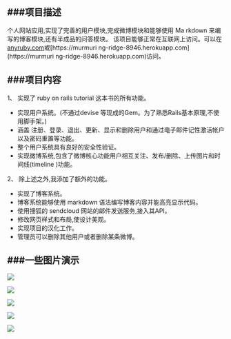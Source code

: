 ###项目描述
---

个人网站应用,实现了完善的用户模块,完成微博模块和能够使用 Ma rkdown 来编写的博客模块,还有半成品的问答模块。
该项目能够正常在互联网上访问。可以在 [anyruby.com](anyruby.com)或[https://murmuri ng-ridge-8946.herokuapp.com](https://murmuri ng-ridge-8946.herokuapp.com)访问。

###项目内容
---

1、 实现了 ruby on rails tutorial 这本书的所有功能。

- 实现用户系统。(不通过devise 等现成的Gem。为了熟悉Rails基本原理,不使用脚手架。)
- 涵盖 注册、登录、退出、更新、显示和删除用户和通过电子邮件记性激活帐户以及密码重置等功能。
- 整个用户系统具有良好的安全性验证。
- 实现微博系统,包含了微博核心功能用户相互关注、发布/删除、上传图片和时间线(timeline )功能。

2、 除上述之外,我添加了额外的功能。

- 实现了博客系统。
- 博客系统能够使用 markdown 语法编写博客内容并能高亮显示代码。
- 使用搜狐的 sendcloud 网站的邮件发送服务,接入其API。
- 修改网页样式和布局,使设计美观。
- 实现项目的汉化工作。
- 管理员可以删除其他用户或者删除某条微博。

###一些图片演示
---

![](http://img-storage.qiniudn.com/15-5-27/10757052.jpg)

![](http://img-storage.qiniudn.com/15-5-27/36021446.jpg)

![](http://img-storage.qiniudn.com/15-5-27/44972290.jpg)

![](http://img-storage.qiniudn.com/15-5-27/10299258.jpg)

![](http://img-storage.qiniudn.com/15-5-27/10900493.jpg)
